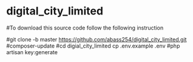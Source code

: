 # digital_city_limited

#To download this source code follow the following instruction 

#git clone -b master https://github.com/abass254/digital_city_limited.git
#composer-update
#cd digial_city_limited cp .env.example .env
#php artisan key:generate
